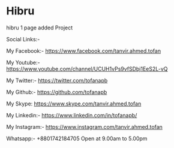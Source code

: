 # Hibru
hibru 1 page added Project


Social Links:- 

My Facebook:- https://www.facebook.com/tanvir.ahmed.tofan

My Youtube:- https://www.youtube.com/channel/UCUH1vPs9vfSDbj1EeS2L-vQ

My Twitter:- https://twitter.com/tofanapb

My Github:- https://github.com/tofanapb

My Skype: https://www.skype.com/tanvir.ahmed.tofan

My Linkedin:- https://www.linkedin.com/in/tofanapb/

My Instagram:- https://www.instagram.com/tanvir.ahmed.tofan

Whatsapp:- +8801742184705 Open at 9.00am to 5.00pm
